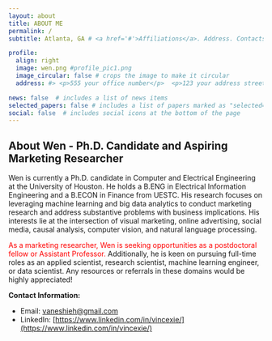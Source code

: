 ```yaml
---
layout: about
title: ABOUT ME
permalink: /
subtitle: Atlanta, GA # <a href='#'>Affiliations</a>. Address. Contacts. Moto. Etc.

profile:
  align: right
  image: wen.png #profile_pic1.png
  image_circular: false # crops the image to make it circular
  address: #> <p>555 your office number</p>  <p>123 your address street</p> <p>Your City, State 12345</p>

news: false  # includes a list of news items
selected_papers: false # includes a list of papers marked as "selected={true}"
social: false  # includes social icons at the bottom of the page
---
```

## About Wen - Ph.D. Candidate and Aspiring Marketing Researcher

Wen is currently a Ph.D. candidate in Computer and Electrical Engineering at the University of Houston. He holds a B.ENG in Electrical Information Engineering and a B.ECON in Finance from UESTC. His research focuses on leveraging machine learning and big data analytics to conduct marketing research and address substantive problems with business implications. His interests lie at the intersection of visual marketing, online advertising, social media, causal analysis, computer vision, and natural language processing.

<span style="color: red">As a marketing researcher, Wen is seeking opportunities as a postdoctoral fellow or Assistant Professor.</span> Additionally, he is keen on pursuing full-time roles as an applied scientist, research scientist, machine learning engineer, or data scientist. Any resources or referrals in these domains would be highly appreciated!

**Contact Information:**
- Email: [vaneshieh@gmail.com](mailto:vaneshieh@gmail.com)
- LinkedIn: [https://www.linkedin.com/in/vincexie/](https://www.linkedin.com/in/vincexie/)


